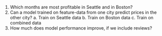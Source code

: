 1. Which months are most profitable in Seattle and in Boston?
2. Can a model trained on feature-data from one city predict prices in the other city?
    a. Train on Seattle data
    b. Train on Boston data
    c. Train on combined data
3. How much does model performance improve, if we include reviews?
